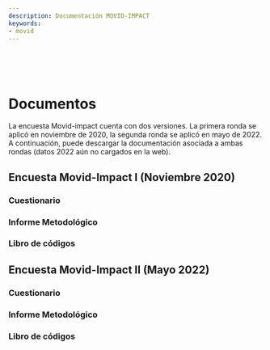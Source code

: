```yaml
---
description: Documentación MOVID-IMPACT
keywords:
- movid
---
```


<br><br><br>

# Documentos

La encuesta Movid-impact cuenta con dos versiones. La primera ronda se aplicó en noviembre de 2020, la segunda ronda se aplicó en mayo de 2022. A continuación, puede descargar la documentación asociada a ambas rondas (datos 2022 aún no cargados en la web). 

## Encuesta Movid-Impact I (Noviembre 2020)

<div class="col-md-12">
            <div class="row">
                <div class="col-md-4">
                    <div class="box-simple">
                <a href="../input/docs/Cuestionario_MOVID-IMPACT.pdf">
                      <div class="icon">
                                <i class="fas fa-book"></i>
                            </div>
                        </a>
                        <h3>Cuestionario</h3>
                        <p></p>
                    </div>
                </div>
        <div class="col-md-4">
                    <div class="box-simple">
                        <a href="../input/docs/Informe_Metodologico_MOVID-IMPACT.pdf">
                            <div class="icon">
                                <i class="fas fa-file"></i>
                            </div>
                        </a>
                        <h3>Informe Metodológico</h3>
                        <p></p>
                    </div>
                </div>
        <div class="col-md-4">
                    <div class="box-simple">
                        <a href="https://rpubs.com/valentinaandrade/movid-impact-codebook">
                            <div class="icon">
                                <i class="fas fa-pen"></i>
                            </div>
                        </a>
                        <h3>Libro de códigos</h3>
                        <p></p>
                    </div>
                </div>
                </div>
            </div>
        </div>


## Encuesta Movid-Impact II (Mayo 2022)

<div class="col-md-12">
            <div class="row">
                <div class="col-md-4">
                    <div class="box-simple">
                <a href="../input/docs/Cuestionario_MOVID-IMPACT_2022.pdf">
                      <div class="icon">
                                <i class="fas fa-book"></i>
                            </div>
                        </a>
                        <h3>Cuestionario</h3>
                        <p></p>
                    </div>
                </div>
        <div class="col-md-4">
                    <div class="box-simple">
                        <a href="../input/docs/Informe_metodologico_MOVID-IMPACT_2022.pdf">
                            <div class="icon">
                                <i class="fas fa-file"></i>
                            </div>
                        </a>
                        <h3>Informe Metodológico</h3>
                        <p></p>
                    </div>
                </div>
        <div class="col-md-4">
                    <div class="box-simple">
                        <a href="../input/docs/Libro_codigo_MOVID-IMPACT_2022.pdf">
                            <div class="icon">
                                <i class="fas fa-pen"></i>
                            </div>
                        </a>
                        <h3>Libro de códigos</h3>
                        <p></p>
                    </div>
                </div>
                </div>
            </div>
        </div>

